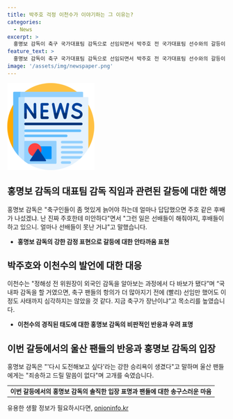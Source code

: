 ```yaml
---
title: 박주호 걱정 이천수가 이야기하는 그 이유는?
categories:
  - News
excerpt: >
  홍명보 감독이 축구 국가대표팀 감독으로 선임되면서 박주호 전 국가대표팀 선수와의 갈등이 논란이 되고 있다. 이천수 전 국가대표팀 선수는 홍 감독과의 갈등에 대해 거센 비판을 쏟아내며, 홍 감독은 이에 대한 유튜브 영상을 통해 안타까워하는 모습을 보였다. 또한, 홍 감독은 울산 팬들에게도 고개를 숙였으며, 자신이 대표팀 감독으로 선임되는 과정에 대한 설명을 이야기했다. 해당 갈등은 축구 팬들 사이에서도 논란이 되고 있으며, 관련된 다양한 의견들이 이슈화 되고 있다.
feature_text: >
  홍명보 감독이 축구 국가대표팀 감독으로 선임되면서 박주호 전 국가대표팀 선수와의 갈등이 논란이 되고 있다. 이천수 전 국가대표팀 선수는 홍 감독과의 갈등에 대해 거센 비판을 쏟아내며, 홍 감독은 이에 대한 유튜브 영상을 통해 안타까워하는 모습을 보였다. 또한, 홍 감독은 울산 팬들에게도 고개를 숙였으며, 자신이 대표팀 감독으로 선임되는 과정에 대한 설명을 이야기했다. 해당 갈등은 축구 팬들 사이에서도 논란이 되고 있으며, 관련된 다양한 의견들이 이슈화 되고 있다.
image: '/assets/img/newspaper.png'
---
```


<p><img src="/assets/img/newspaper.png" alt="kimp 속보" /></p>

<h2 data-ke-size="size26">홍명보 감독의 대표팀 감독 직임과 관련된 갈등에 대한 해명</h2>

<p data-ke-size="size16">홍명보 감독은 "축구인들이 좀 멋있게 늙어야 하는데 얼마나 답답했으면 주호 같은 후배가 나섰겠냐. 난 진짜 주호한테 미안하다"면서 "그런 일은 선배들이 해줘야지, 후배들이 하고 있으니. 얼마나 선배들이 못난 거냐"고 말했습니다.</p>

<ul>
<li><b>홍명보 감독의 강한 감정 표현으로 갈등에 대한 안타까움 표현</b></li>
</ul>

<h2 data-ke-size="size26">박주호와 이천수의 발언에 대한 대응</h2>

<p data-ke-size="size16">이천수는 "정해성 전 위원장이 외국인 감독을 알아보는 과정에서 다 바보가 됐다”며 “국내파 감독을 할 거였으면, 축구 팬들의 항의가 더 많아지기 전에 (빨리) 선임만 했어도 이 정도 사태까지 심각하지는 않았을 것 같다. 지금 축구가 장난이냐”고 목소리를 높였습니다.</p>

<ul>
<li><b>이천수의 경직된 태도에 대한 홍명보 감독의 비판적인 반응과 우려 표명</b></li>
</ul>

<h2 data-ke-size="size26">이번 갈등에서의 울산 팬들의 반응과 홍명보 감독의 입장</h2>

<p data-ke-size="size16">홍명보 감독은 "'다시 도전해보고 싶다'라는 강한 승리욕이 생겼다"고 말하며 울산 팬들에게는 "죄송하고 드릴 말씀이 없다"며 고개를 숙였습니다.</p>

<table>
<tr>
<td style="text-align: center; height: 17px;"><b>이번 갈등에서의 홍명보 감독의 솔직한 입장 표명과 팬들에 대한 송구스러운 마음</b></td>
</tr>
</table>
유용한 생활 정보가 필요하시다면, <a href="https://onioninfo.kr" rel="dofollow">onioninfo.kr</a>


